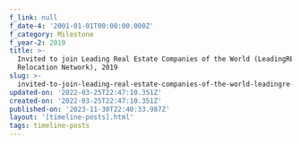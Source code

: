 ```yaml
---
f_link: null
f_date-4: '2001-01-01T00:00:00.000Z'
f_category: Milestone
f_year-2: 2019
title: >-
  Invited to join Leading Real Estate Companies of the World (LeadingRE-Global
  Relocation Network), 2019
slug: >-
  invited-to-join-leading-real-estate-companies-of-the-world-leadingre-global-relocation-network-2019
updated-on: '2022-03-25T22:47:10.351Z'
created-on: '2022-03-25T22:47:10.351Z'
published-on: '2023-11-30T22:40:33.987Z'
layout: '[timeline-posts].html'
tags: timeline-posts
---
```



